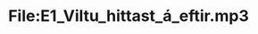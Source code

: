 ---
title: File:E1_Viltu_hittast_á_eftir.mp3
recording of: Viltu hittast á eftir?
reading speed: slow
speaker: E
license: CC0
---